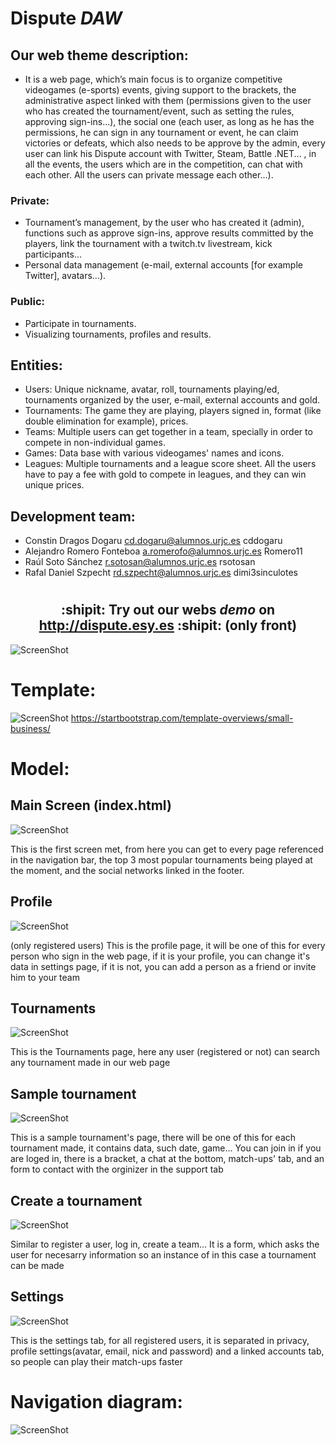 # Dispute *DAW*

## Our web theme description:
+ It is a web page, which’s main focus is to organize competitive videogames (e-sports) events, giving support to the brackets, the administrative aspect linked with them (permissions given to the user who has created the tournament/event, such as setting the rules, approving sign-ins...), the social one (each user, as long as he has the permissions, he can sign in any tournament or event, he can claim victories or defeats, which also needs to be approve by the admin, every user can link his Dispute account with Twitter, Steam, Battle .NET... , in all the events, the users which are in the competition, can chat with each other. All the users can private message each other...).

### Private: 

+ Tournament’s management, by the user who has created it (admin), functions such as approve sign-ins, approve results committed by the players, link the tournament with a twitch.tv livestream, kick participants... 
+ Personal data management (e-mail, external accounts [for example Twitter], avatars...).

### Public:

+ Participate in tournaments.
+ Visualizing tournaments, profiles and results.

## Entities:

+ Users: Unique nickname, avatar, roll, tournaments playing/ed, tournaments organized by the user, e-mail, external accounts and gold.
+ Tournaments: The game they are playing, players signed in, format (like double elimination for example), prices.
+ Teams: Multiple users can get together in a team, specially in order to compete in non-individual games.
+ Games: Data base with various videogames' names and icons.
+ Leagues: Multiple tournaments and a league score sheet. All the users have to pay a fee with gold to compete in leagues, and they can win unique prices. 

## Development team:

+ Constin Dragos Dogaru  cd.dogaru@alumnos.urjc.es cddogaru
+ Alejandro Romero Fonteboa a.romerofo@alumnos.urjc.es Romero11
+ Raúl Soto Sánchez r.sotosan@alumnos.urjc.es rsotosan
+ Rafal Daniel Szpecht rd.szpecht@alumnos.urjc.es dimi3sinculotes

# <h2 align="center">:shipit: Try out our webs *demo* on http://dispute.esy.es :shipit: (only front)</h2>

![ScreenShot](https://i.gyazo.com/ce4a02719d83a6b41ae8294a52b17aa6.png)

# Template: 
![ScreenShot](https://startbootstrap.com/img/templates/small-business.jpg)
https://startbootstrap.com/template-overviews/small-business/

# Model:

## Main Screen (index.html)
![ScreenShot](https://i.gyazo.com/9757c07f5e4bd8153fcb7dcdd2c263d9.png)

This is the first screen met, from here you can get to every page referenced in the navigation bar, the top 3 most popular tournaments being played at the moment, and the social networks linked in the footer.

## Profile
![ScreenShot](https://i.gyazo.com/d21403f97de83e29b09328a99096549f.png)

(only registered users)
This is the profile page, it will be one of this for every person who sign in the web page, if it is your profile, you can change it's data in settings page, if it is not, you can add a person as a friend or invite him to your team

## Tournaments
![ScreenShot](https://i.gyazo.com/4329b9e1b1d6a2a76daa6b873fda6e68.png)

This is the Tournaments page, here any user (registered or not) can search any tournament made in our web page

## Sample tournament
![ScreenShot](https://i.gyazo.com/a7eba405f59c6b9d2b543ca44b2a6e58.png)

This is a sample tournament's page, there will be one of this for each tournament made, it contains data, such date, game... You can join in if you are loged in, there is a bracket, a chat at the bottom, match-ups' tab, and an form to contact with the orginizer in the support tab

## Create a tournament
![ScreenShot](https://i.gyazo.com/42be215780c612cb14912d2a12775e1a.png)

Similar to register a user, log in, create a team... It is a form, which asks the user for necesarry information so an instance of in this case a tournament can be made

## Settings
![ScreenShot](http://i.imgur.com/BhureVY.png)

This is the settings tab, for all registered users, it is separated in privacy, profile settings(avatar, email, nick and password) and a linked accounts tab, so people can play their match-ups faster

# Navigation diagram:
![ScreenShot](https://i.gyazo.com/5d25d3665c21b0804acddf85a7f7659e.png)
